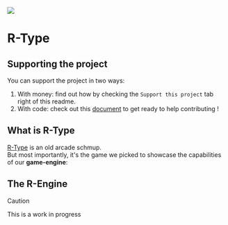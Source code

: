 [<img src="https://img.shields.io/badge/Contributor%20Covenant-2.1-4baaaa.svg">](CODE_OF_CONDUCT.md)

# R-Type

## Supporting the project    
You can support the project in two ways:    
1. With money: find out how by checking the `Support this project` tab right of this readme.
2. With code: check out this [document](https://github.com/Julian52575/R-Type/blob/main/.github/SUPPORT.md) to get ready to help contributing !
   
## What is R-Type    
[R-Type](https://en.wikipedia.org/wiki/R-Type) is an old arcade schmup.    
But most importantly, it's the game we picked to showcase the capabilities of our **game-engine**:    

## The R-Engine
> [!CAUTION]
> This is a work in progress
